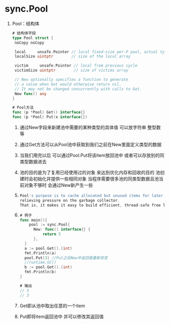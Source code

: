 # sync.Pool

1. Pool：结构体
   
   ```go
   # 结构体字段
   type Pool struct {
   	noCopy noCopy
   
   	local     unsafe.Pointer // local fixed-size per-P pool, actual type is [P]poolLocal
   	localSize uintptr        // size of the local array
   
   	victim     unsafe.Pointer // local from previous cycle
   	victimSize uintptr        // size of victims array
   
   	// New optionally specifies a function to generate
   	// a value when Get would otherwise return nil.
   	// It may not be changed concurrently with calls to Get.
   	New func() any
   }
   
   # Pool方法
   func (p *Pool) Get() interface{}
   func (p *Pool) Put(x interface{})
   ```
   
   1. 通过New字段来新建池中需要的某种类型的具体值 可以放字符串 整型数等
   
   2. 通过Get方法可以从Pool池中获取到我们之前在New里面定义类型的数据
   
   3. 当我们用完以后 可以通过Pool.Put将该item放回池中 或者可以存放别的同类型数据进去
   
   4. 池的目的是为了复用已经使用过的对象 来达到优化内存和回收的目的 池创建时会初始化并提供一些相同对象 当程序需要很多池的同类型数据且池当前对象不够时 会通过New新产生一些 
   
   5. ```go
      Pool's purpose is to cache allocated but unused items for later reuse, 
      relieving pressure on the garbage collector. 
      That is, it makes it easy to build efficient, thread-safe free lists
      ```
   
   6. ```go
      # 例子
      func main(){
          pool := sync.Pool{
      		New: func() interface{} {
      			return 5
      		},
      	}
      	a := pool.Get().(int)
      	fmt.Println(a)
      	pool.Put(3) //Put之后New中返回值重新改变
      	//runtime.GC()
      	b := pool.Get().(int)
      	fmt.Println(b)
      }
      
      # 输出
      // 5
      // 3
      ```
   
   7. Get即从池中取出任意的一个item
   
   8. Put即将item返回池中 并可以修改其返回值


